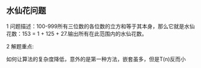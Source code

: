 ## 水仙花问题

1 问题描述：100-999所有三位数的各位数的立方和等于其本身，那么它就是水仙花数：153 = 1 + 125 + 27.输出所有在此范围内的水仙花数。


2 解题重点:

如何让算法的复杂度降低，意外的是第一种方法，嵌套虽多，但是T(n)反而小
